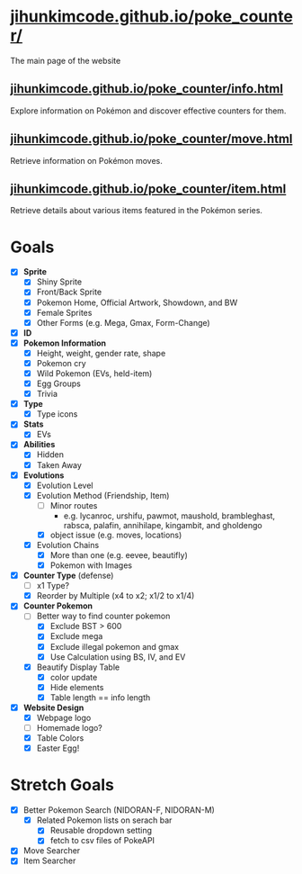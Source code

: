 # [jihunkimcode.github.io/poke_counter/](https://jihunkimcode.github.io/poke_counter/)
The main page of the website

## [jihunkimcode.github.io/poke_counter/info.html](https://jihunkimcode.github.io/poke_counter/info.html)
Explore information on Pokémon and discover effective counters for them.

## [jihunkimcode.github.io/poke_counter/move.html](https://jihunkimcode.github.io/poke_counter/move.html)
Retrieve information on Pokémon moves.

## [jihunkimcode.github.io/poke_counter/item.html](https://jihunkimcode.github.io/poke_counter/item.html)
Retrieve details about various items featured in the Pokémon series.

# Goals
- [x] **Sprite**
    - [x] Shiny Sprite
    - [x] Front/Back Sprite
    - [x] Pokemon Home, Official Artwork, Showdown, and BW
    - [x] Female Sprites
    - [x] Other Forms (e.g. Mega, Gmax, Form-Change)
- [x] **ID**
- [x] **Pokemon Information**
    - [x] Height, weight, gender rate, shape
    - [x] Pokemon cry
    - [x] Wild Pokemon (EVs, held-item)
    - [x] Egg Groups
    - [x] Trivia
- [x] **Type**
    - [x] Type icons
- [x] **Stats**
    - [x] EVs
- [x] **Abilities**
    - [x] Hidden
    - [x] Taken Away
- [x] **Evolutions**
    - [x] Evolution Level
    - [x] Evolution Method (Friendship, Item)
        - [ ] Minor routes 
            - e.g. lycanroc, urshifu, pawmot, maushold, brambleghast, rabsca, palafin, annihilape, kingambit, and gholdengo
        - [x] object issue (e.g. moves, locations)
    - [x] Evolution Chains
        - [x] More than one (e.g. eevee, beautifly)
        - [x] Pokemon with Images
- [x] **Counter Type** (defense)
    - [ ] x1 Type?
    - [x] Reorder by Multiple (x4 to x2; x1/2 to x1/4)
- [x] **Counter Pokemon**
    - [ ] Better way to find counter pokemon
        - [x] Exclude BST > 600
        - [x] Exclude mega
        - [x] Exclude illegal pokemon and gmax
        - [x] Use Calculation using BS, IV, and EV
    - [x] Beautify Display Table
        - [x] color update
        - [x] Hide elements
        - [x] Table length == info length
- [x] **Website Design**
    - [x] Webpage logo
    - [ ] Homemade logo?
    - [x] Table Colors
    - [x] Easter Egg!

# Stretch Goals
- [x] Better Pokemon Search (NIDORAN-F, NIDORAN-M)
    - [x] Related Pokemon lists on serach bar
        - [x] Reusable dropdown setting
        - [x] fetch to csv files of PokeAPI
- [x] Move Searcher
- [x] Item Searcher
